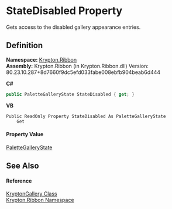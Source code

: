 # StateDisabled Property


Gets access to the disabled gallery appearance entries.



## Definition
**Namespace:** <a href="1e9bc734-cff9-e9b8-f013-94cdac669794.md">Krypton.Ribbon</a>  
**Assembly:** Krypton.Ribbon (in Krypton.Ribbon.dll) Version: 80.23.10.287+8d7660f9dc5efd033fabe008ebfb904beab6d444

**C#**
``` C#
public PaletteGalleryState StateDisabled { get; }
```
**VB**
``` VB
Public ReadOnly Property StateDisabled As PaletteGalleryState
	Get
```



#### Property Value
<a href="921eeb3f-eadc-214b-0c3d-df7d2b0356a1.md">PaletteGalleryState</a>

## See Also


#### Reference
<a href="b0876d6a-7c19-db50-8ef0-31377b905cdd.md">KryptonGallery Class</a>  
<a href="1e9bc734-cff9-e9b8-f013-94cdac669794.md">Krypton.Ribbon Namespace</a>  
